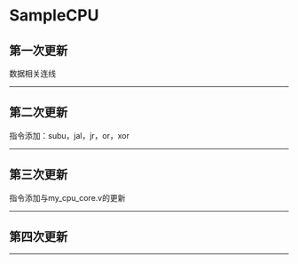 # SampleCPU

## 第一次更新

数据相关连线

***

## 第二次更新
    
指令添加：subu，jal，jr，or，xor

***

## 第三次更新
    
指令添加与my_cpu_core.v的更新

***

## 第四次更新
    

***


